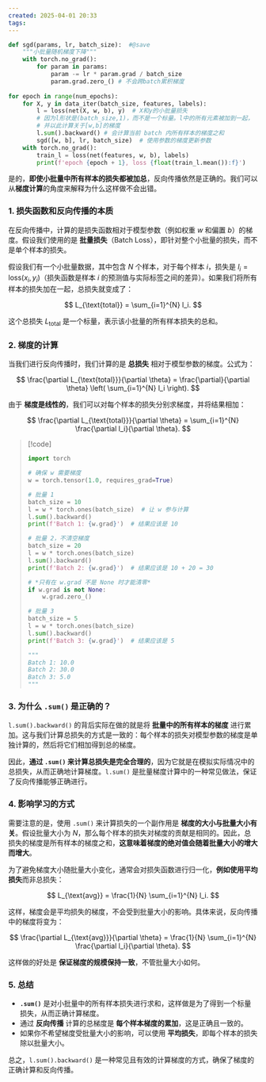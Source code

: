 ```yaml
---
created: 2025-04-01 20:33
tags:
---
```

```python showLineNumbers {11}
def sgd(params, lr, batch_size):  #@save
    """小批量随机梯度下降"""
    with torch.no_grad():
        for param in params:
            param -= lr * param.grad / batch_size
            param.grad.zero_() # 不会跨batch累积梯度
						
for epoch in range(num_epochs):
    for X, y in data_iter(batch_size, features, labels):
        l = loss(net(X, w, b), y)  # X和y的小批量损失
        # 因为l形状是(batch_size,1)，而不是一个标量。l中的所有元素被加到一起，
        # 并以此计算关于[w,b]的梯度
        l.sum().backward() # 会计算当前 batch 内所有样本的梯度之和
        sgd([w, b], lr, batch_size)  # 使用参数的梯度更新参数
    with torch.no_grad():
        train_l = loss(net(features, w, b), labels)
        print(f'epoch {epoch + 1}, loss {float(train_l.mean()):f}')
```
是的，**即使小批量中所有样本的损失都被加总**，反向传播依然是正确的。我们可以从**梯度计算**的角度来解释为什么这样做不会出错。

### 1. **损失函数和反向传播的本质**

在反向传播中，计算的是损失函数相对于模型参数（例如权重 $w$ 和偏置 $b$）的梯度。假设我们使用的是 **批量损失**（Batch Loss），即针对整个小批量的损失，而不是单个样本的损失。

假设我们有一个小批量数据，其中包含 $N$ 个样本，对于每个样本 $i$，损失是 $l_i = \text{loss}(x_i, y_i)$（损失函数是样本 $i$ 的预测值与实际标签之间的差异）。如果我们将所有样本的损失加在一起，总损失就变成了：

$$
L_{\text{total}} = \sum_{i=1}^{N} l_i.
$$

这个总损失 $L_{\text{total}}$ 是一个标量，表示该小批量的所有样本损失的总和。

### 2. **梯度的计算**

当我们进行反向传播时，我们计算的是 **总损失** 相对于模型参数的梯度。公式为：

$$
\frac{\partial L_{\text{total}}}{\partial \theta} = \frac{\partial}{\partial \theta} \left( \sum_{i=1}^{N} l_i \right).
$$

由于 **梯度是线性的**，我们可以对每个样本的损失分别求梯度，并将结果相加：

$$
\frac{\partial L_{\text{total}}}{\partial \theta} = \sum_{i=1}^{N} \frac{\partial l_i}{\partial \theta}.
$$

> [!code]
> 
> ```python 
> import torch
> 
> # 确保 w 需要梯度
> w = torch.tensor(1.0, requires_grad=True)
> 
> # 批量 1
> batch_size = 10
> l = w * torch.ones(batch_size)  # 让 w 参与计算
> l.sum().backward()
> print(f'Batch 1: {w.grad}')  # 结果应该是 10
> 
> # 批量 2，不清空梯度
> batch_size = 20
> l = w * torch.ones(batch_size)
> l.sum().backward()
> print(f'Batch 2: {w.grad}')  # 结果应该是 10 + 20 = 30
> 
> # *只有在 w.grad 不是 None 时才能清零*
> if w.grad is not None:
>     w.grad.zero_()
> 
> # 批量 3
> batch_size = 5
> l = w * torch.ones(batch_size)
> l.sum().backward()
> print(f'Batch 3: {w.grad}')  # 结果应该是 5
> 
> """
> Batch 1: 10.0 
> Batch 2: 30.0 
> Batch 3: 5.0
> """
> ```
> 

### 3. **为什么 `.sum()` 是正确的？**

`l.sum().backward()` 的背后实际在做的就是将 **批量中的所有样本的梯度** 进行累加。这与我们计算总损失的方式是一致的：每个样本的损失对模型参数的梯度是单独计算的，然后将它们相加得到总的梯度。

因此，**通过 `.sum()` 来计算总损失是完全合理的**，因为它就是在模拟实际情况中的总损失，从而正确地计算梯度。`l.sum()` 是批量梯度计算中的一种常见做法，保证了反向传播能够正确进行。

### 4. **影响学习的方式**

需要注意的是，使用 `.sum()` 来计算损失的一个副作用是 **梯度的大小与批量大小有关**。假设批量大小为 $N$，那么每个样本的损失对梯度的贡献是相同的。因此，总损失的梯度是所有样本的梯度之和，**这意味着梯度的绝对值会随着批量大小的增大而增大**。

为了避免梯度大小随批量大小变化，通常会对损失函数进行归一化，**例如使用平均损失**而非总损失：

$$
L_{\text{avg}} = \frac{1}{N} \sum_{i=1}^{N} l_i.
$$

这样，梯度会是平均损失的梯度，不会受到批量大小的影响。具体来说，反向传播中的梯度将变为：

$$
\frac{\partial L_{\text{avg}}}{\partial \theta} = \frac{1}{N} \sum_{i=1}^{N} \frac{\partial l_i}{\partial \theta}.
$$

这样做的好处是 **保证梯度的规模保持一致**，不管批量大小如何。

### 5. **总结**

- **`.sum()`** 是对小批量中的所有样本损失进行求和，这样做是为了得到一个标量损失，从而正确计算梯度。
- 通过 **反向传播** 计算的总梯度是 **每个样本梯度的累加**，这是正确且一致的。
- 如果你不希望梯度受批量大小的影响，可以使用 **平均损失**，即每个样本的损失除以批量大小。

总之，`l.sum().backward()` 是一种常见且有效的计算梯度的方式，确保了梯度的正确计算和反向传播。